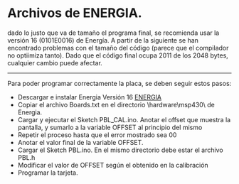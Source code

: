 Archivos de ENERGIA.
====================
dado lo justo que va de tamaño el programa final, se recomienda usar la versión 16 (0101E0016) de Energía. 
A partir de la siguiente se han encontrado problemas con el tamaño del código (parece que el compilador no optiimiza tanto). Dado que el código final ocupa 2011 de los 2048 bytes, cualquier cambio puede afectar. 
- - -
Para poder programar correctamente la placa, se deben seguir estos pasos:
- Descargar e instalar Energia Versión 16 [ENERGIA](http://energia.nu/download/)
- Copiar el archivo Boards.txt en el directorio \hardware\msp430\ de Energia.
- Cargar y ejecutar el Sketch PBL_CAL.ino. Anotar el offset que muestra la pantalla, y sumarlo a la variable OFFSET al principio del mismo
- Repetir el proceso hasta que el error mostrado sea 00
- Anotar el valor final de la variable OFFSET.
- Cargar el Sketch PBL.ino. En el mismo directorio debe estar el archivo PBL.h
- Modificar el valor de OFFSET según el obtenido en la calibración
- Programar la tarjeta. 

